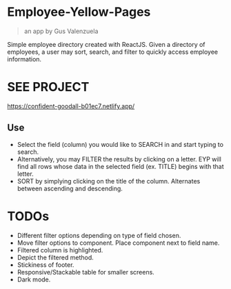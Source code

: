 # Employee-Yellow-Pages
> an app by Gus Valenzuela

Simple employee directory created with ReactJS. Given a directory of employees, a user may sort, search, and filter to quickly access employee information.

# SEE PROJECT
https://confident-goodall-b01ec7.netlify.app/

## Use
- Select the field (column) you would like to SEARCH in and start typing to search.
- Alternatively, you may FILTER the results by clicking on a letter. EYP will find all rows whose data in the selected field (ex. TITLE) begins with that letter.
- SORT by simplying clicking on the title of the column. Alternates between ascending and descending.

# TODOs
- Different filter options depending on type of field chosen.
- Move filter options to component. Place component next to field name.
- Filtered column is highlighted.
- Depict the filtered method.
- Stickiness of footer.
- Responsive/Stackable table for smaller screens.
- Dark mode.